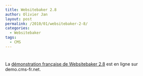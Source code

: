 ```yaml
---
title: Websitebaker 2.8
author: Olivier Jan
layout: post
permalink: /2010/01/websitebaker-2-8/
categories:
  - Websitebaker
tags:
  - CMS
---
```

# 

La [démonstration française de Websitebaker 2.8][1] est en ligne sur demo.cms-fr.net.

 [1]: /demo/websitebaker/